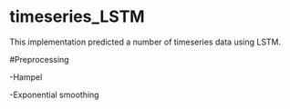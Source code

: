 # timeseries_LSTM

This implementation predicted a number of timeseries data using LSTM.


#Preprocessing

-Hampel

-Exponential smoothing



